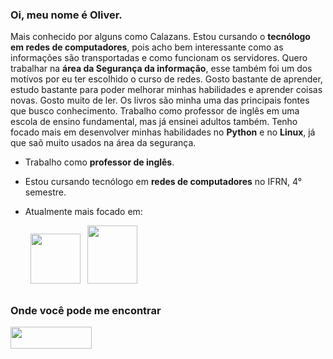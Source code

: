 ### Oi, meu nome é Oliver.

Mais conhecido por alguns como Calazans.  Estou cursando o **tecnólogo em redes de computadores**, pois acho bem interessante como as informações são transportadas e
como funcionam os servidores.  Quero trabalhar na **área da Segurança da informação**, esse também foi um dos motívos por eu ter escolhido o curso de redes.  Gosto 
bastante de aprender, estudo bastante para poder melhorar minhas habilidades e aprender coisas novas.  Gosto muito de ler.  Os livros são minha uma das principais fontes que busco conhecimento.  Trabalho como professor de inglês em uma escola de ensino fundamental, mas já ensinei adultos também.  Tenho focado mais em desenvolver minhas
habilidades no **Python** e no **Linux**, já que saõ muito usados na área da segurança.

 - Trabalho como **professor de inglês**.
 - Estou cursando tecnólogo em **redes de computadores** no IFRN, 4° semestre.
 - Atualmente mais focado em:  
    
    &nbsp;&nbsp;<img width="80" height="80" src="https://cdn.jsdelivr.net/gh/devicons/devicon/icons/python/python-original-wordmark.svg" />
    &nbsp;&nbsp;<img width="80" height="93" src="https://cdn.jsdelivr.net/gh/devicons/devicon/icons/linux/linux-original.svg" />
  
##

### Onde você pode me encontrar
<a href="https://br.linkedin.com/in/oliver-calazans-28b52720b">
  <img width="130" height="35" src="https://img.shields.io/badge/linkedin-%230077B5.svg?style=for-the-badge&logo=linkedin&logoColor=white" />
</a>
